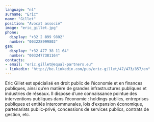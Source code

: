 ```yaml
---
language: "nl"
surname: "Eric"
name: "Gillet"
position: "Avocat associé"
image: "eric_gillet.jpg"
phone:
  display: "+32 2 899 9802"
  number: "003228999802"
gsm:
  display: "+32 477 38 11 64"
  number: "0032477381164"
contacts:
- email: "eric.gillet@equal-partners.eu"
- linkedin: "http://be.linkedin.com/pub/eric-gillet/47/473/857/en"
---
```

Eric Gillet est spécialisé en droit public de l’économie et en finances publiques, ainsi qu’en matière de grandes infrastructures publiques et industries de réseaux. Il dispose d’une connaissance pointue des interventions publiques dans l’économie : holdings publics, entreprises publiques et entités intercommunales, lois d’expansion économique, partenariats public-privé, concessions de services publics, contrats de gestion, etc.